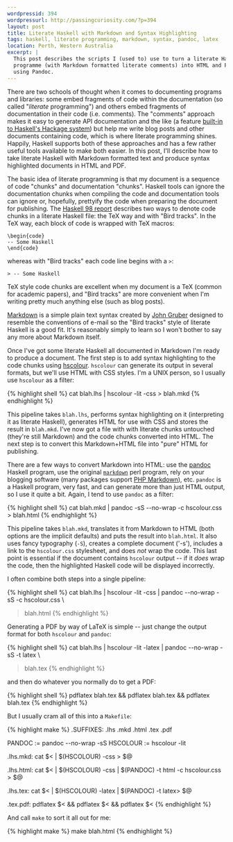 ```yaml
--- 
wordpressid: 394
wordpressurl: http://passingcuriosity.com/?p=394
layout: post
title: Literate Haskell with Markdown and Syntax Highlighting
tags: haskell, literate programming, markdown, syntax, pandoc, latex
location: Perth, Western Australia
excerpt: |
  This post describes the scripts I (used to) use to turn a literate Haskell
  programme (with Markdown formatted literate comments) into HTML and PDFs
  using Pandoc.
---
```


There are two schools of thought when it comes to documenting programs and
libraries: some embed fragments of code within the documentation (so called
"*literate* programming") and others embed fragments of documentation in their
code (i.e. comments). The "comments" approach makes it easy to generate API
documentation and the like (a feature [built-in to Haskell's Hackage
system][haddock]) but help me write blog posts and other documents containing
code, which is where literate programming shines. Happily, Haskell supports
both of these approaches and has a few rather useful tools available to make
both easier. In this post, I'll describe how to take literate Haskell with
Markdown formatted text and produce syntax highlighted documents in HTML and
PDF.

The basic idea of literate programming is that my document is a sequence of
code "chunks" and documentation "chunks". Haskell tools can ignore the
documentation chunks when compiling the code and documentation tools can
ignore or, hopefully, prettyify the code when preparing the document for
publishing. The [Haskell 98 report][literate98] describes two ways to denote
code chunks in a literate Haskell file: the TeX way and with "Bird tracks". In
the TeX way, each block of code is wrapped with TeX macros:

    \begin{code}
    -- Some Haskell
    \end{code}

whereas with "Bird tracks" each code line begins with a `>`:

    > -- Some Haskell

TeX style code chunks are excellent when my document is a TeX (common for
academic papers), and "Bird tracks" are more convenient when I'm writing
pretty much anything else (such as blog posts).

[Markdown][markdown] is a simple plain text syntax created by [John
Gruber](http://daringfireball.com/) designed to resemble the conventions of
e-mail so the "Bird tracks" style of literate Haskell is a good fit. It's
reasonably simply to learn so I won't bother to say any more about Markdown
itself.

Once I've got some literate Haskell all documented in Markdown I'm ready to
produce a document. The first step is to add syntax highlighting to the code
chunks using [hscolour][]. `hscolour` can generate its output in several
formats, but we'll use HTML with CSS styles. I'm a UNIX person, so I usually
use `hscolour` as a filter:

{% highlight shell %}
    cat blah.lhs | hscolour -lit -css > blah.mkd
{% endhighlight %}

This pipeline takes `blah.lhs`, performs syntax highlighting on it
(interpreting it as literate Haskell), generates HTML for use with CSS and
stores the result in `blah.mkd`. I've now got a file with with literate chunks
untouched (they're still Markdown) and the code chunks converted into HTML.
The next step is to convert this Markdown+HTML file into "pure" HTML for
publishing.

There are a few ways to convert Markdown into HTML: use the [pandoc][] Haskell
program, use the original
[`markdown`](http://daringfireball.net/projects/markdown/) perl program, rely
on your blogging software (many packages support [PHP
Markdown](http://michelf.com/projects/php-markdown/)), etc. `pandoc` is a
Haskell program, very fast, and can generate more than just HTML output, so I
use it quite a bit. Again, I tend to use `pandoc` as a filter:

{% highlight shell %}
    cat blah.mkd | pandoc -sS --no-wrap -c hscolour.css > blah.html
{% endhighlight %}

This pipeline takes `blah.mkd`, translates it from Markdown to HTML (both
options are the implicit defaults) and puts the result into `blah.html`. It
also uses fancy typography (`-S`), creates a complete document ('-s'),
includes a link to the `hscolour.css` stylesheet, and does *not* wrap the
code. This last point is essential if the document contains `hscolour` output
-- if it *does* wrap the code, then the highlighted Haskell code will be
displayed incorrectly.

I often combine both steps into a single pipeline:

{% highlight shell %}
cat blah.lhs | hscolour -lit -css | pandoc --no-wrap -sS -c hscolour.css \
> blah.html
{% endhighlight %}

Generating a PDF by way of LaTeX is simple -- just change the output format
for both `hscolour` and `pandoc`:

{% highlight shell %}
cat blah.lhs | hscolour -lit -latex | pandoc --no-wrap -sS -t latex \
> blah.tex
{% endhighlight %}

and then do whatever you normally do to get a PDF:

{% highlight shell %}
pdflatex blah.tex && pdflatex blah.tex && pdflatex blah.tex 
{% endhighlight %}


But I usually cram all of this into a `Makefile`:

{% highlight make %}
.SUFFIXES: .lhs .mkd .html .tex .pdf

PANDOC := pandoc --no-wrap -sS
HSCOLOUR := hscolour -lit

.lhs.mkd:
    cat $< | $(HSCOLOUR) -css > $@

.lhs.html:
    cat $< | $(HSCOLOUR) -css | $(PANDOC) -t html -c hscolour.css > $@

.lhs.tex:
    cat $< | $(HSCOLOUR) -latex | $(PANDOC) -t latex> $@

.tex.pdf:
    pdflatex $< && pdflatex $< && pdflatex $<
{% endhighlight %}

And call `make` to sort it all out for me:

{% highlight make %}
    make blah.html
{% endhighlight %}

[haddock]: http://haskell.org/haddock/ "Haddock: A Haskell Documentation Tool"
[literate98]: http://www.haskell.org/onlinereport/literate.html "Haskell 98 Report -- 9.6 Literate comments"
[pandoc]: http://hackage.haskell.org/cgi-bin/hackage-scripts/package/pandoc "The Pandoc package on Hackage"
[hscolour]: http://hackage.haskell.org/cgi-bin/hackage-scripts/package/hscolour "The hscolour package on Hackage"
[markdown]: http://daringfireball.net/projects/markdown/syntax
